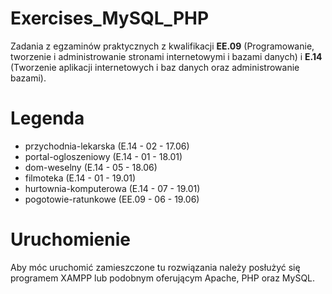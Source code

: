 # Exercises_MySQL_PHP
Zadania z egzaminów praktycznych z kwalifikacji <b>EE.09</b> (Programowanie, tworzenie i administrowanie stronami internetowymi i bazami danych) i <b>E.14</b> (Tworzenie aplikacji internetowych i baz danych oraz administrowanie bazami).

# Legenda

<ul>
  <li>przychodnia-lekarska (E.14 - 02 - 17.06)</li>
  <li>portal-ogloszeniowy (E.14 - 01 - 18.01)</li>
  <li>dom-weselny (E.14 - 05 - 18.06)</li>
  <li>filmoteka (E.14 - 01 - 19.01)</li>
  <li>hurtownia-komputerowa (E.14 - 07 - 19.01)</li>
  <li>pogotowie-ratunkowe (EE.09 - 06 - 19.06)</li>
</ul>

# Uruchomienie
Aby móc uruchomić zamieszczone tu rozwiązania należy posłużyć się programem XAMPP lub podobnym oferującym Apache, PHP oraz MySQL. 
